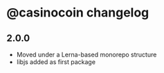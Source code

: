 # @casinocoin changelog

## 2.0.0

* Moved under a Lerna-based monorepo structure
* libjs added as first package